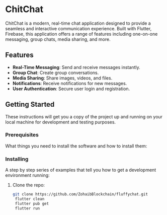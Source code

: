 # ChitChat

ChitChat is a modern, real-time chat application designed to provide a seamless and interactive communication experience. Built with Flutter, Firebase, this application offers a range of features including one-on-one messaging, group chats, media sharing, and more.

## Features

- **Real-Time Messaging**: Send and receive messages instantly.
- **Group Chat**: Create group conversations.
- **Media Sharing**: Share images, videos, and files.
- **Notifications**: Receive notifications for new messages.
- **User Authentication**: Secure user login and registration.

## Getting Started

These instructions will get you a copy of the project up and running on your local machine for development and testing purposes.

### Prerequisites

What things you need to install the software and how to install them:


### Installing

A step by step series of examples that tell you how to get a development environment running:

1. Clone the repo:
   ```bash
   git clone https://github.com/ZohaibBlockchain/fluffychat.git
    flutter clean 
    flutter pub get
    flutter run
